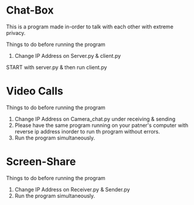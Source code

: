 # Chat-Box

This is a program made in-order to talk with each other with extreme privacy.

Things to do before running the program
1. Change IP Address on Server.py & client.py

START with server.py & then run client.py

# Video Calls

Things to do before running the program
1. Change IP Address on Camera_chat.py under receiving & sending
2. Please have the same program running on your patner's computer with reverse ip address inorder to run th program without errors.
3. Run the program simultaneously.

# Screen-Share

Things to do before running the program
1. Change IP Address on Receiver.py & Sender.py
2. Run the program simultaneously.
